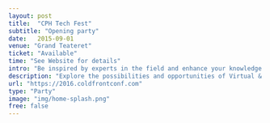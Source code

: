 ```yaml
---
layout: post
title:  "CPH Tech Fest"
subtitle: "Opening party"
date:   2015-09-01
venue: "Grand Teateret"
ticket: "Available"
time: "See Website for details"
intro: "Be inspired by experts in the field and enhance your knowledge and skills"
description: "Explore the possibilities and opportunities of Virtual & Augmented Reality (VR/AR) with the leading minds in science, business, technology and media. The main emphasis of the CopenX Summit is exploring how the technology will impact existing businesses, social and cultural structures."
url: "https://2016.coldfrontconf.com"
type: "Party"
image: "img/home-splash.png"
free: false
---
```

<!-- fill in the URL of your event host page if you haven't enough information for a detail page, so the event link won't point on the detail page at all -->
